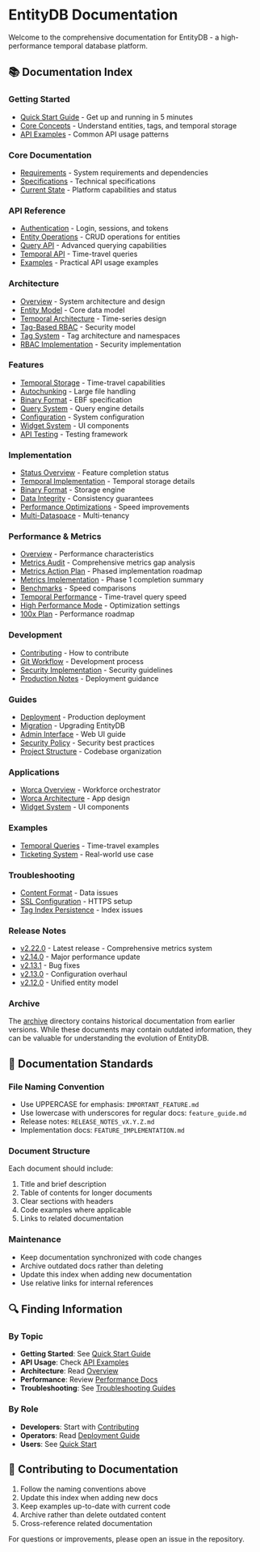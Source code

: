 # EntityDB Documentation

Welcome to the comprehensive documentation for EntityDB - a high-performance temporal database platform.

## 📚 Documentation Index

### Getting Started
- [Quick Start Guide](./guides/quick-start.md) - Get up and running in 5 minutes
- [Core Concepts](./architecture/overview.md) - Understand entities, tags, and temporal storage
- [API Examples](./api/examples.md) - Common API usage patterns

### Core Documentation
- [Requirements](./core/REQUIREMENTS.md) - System requirements and dependencies
- [Specifications](./core/SPECIFICATIONS.md) - Technical specifications
- [Current State](./core/current_state_summary.md) - Platform capabilities and status

### API Reference
- [Authentication](./api/auth.md) - Login, sessions, and tokens
- [Entity Operations](./api/entities.md) - CRUD operations for entities
- [Query API](./api/query_api.md) - Advanced querying capabilities
- [Temporal API](./api/auth_temporal_demo.md) - Time-travel queries
- [Examples](./api/examples.md) - Practical API usage examples

### Architecture
- [Overview](./architecture/overview.md) - System architecture and design
- [Entity Model](./architecture/entities.md) - Core data model
- [Temporal Architecture](./architecture/temporal_architecture.md) - Time-series design
- [Tag-Based RBAC](./architecture/tag_based_rbac.md) - Security model
- [Tag System](./architecture/tags.md) - Tag architecture and namespaces
- [RBAC Implementation](./architecture/tag_based_rbac_implementation.md) - Security implementation

### Features
- [Temporal Storage](./features/TEMPORAL_FEATURES.md) - Time-travel capabilities
- [Autochunking](./features/AUTOCHUNKING.md) - Large file handling
- [Binary Format](./features/CUSTOM_BINARY_FORMAT.md) - EBF specification
- [Query System](./features/QUERY_IMPLEMENTATION.md) - Query engine details
- [Configuration](./features/CONFIG_SYSTEM.md) - System configuration
- [Widget System](./features/WIDGET_SYSTEM.md) - UI components
- [API Testing](./features/API_TESTING_FRAMEWORK.md) - Testing framework

### Implementation
- [Status Overview](./implementation/IMPLEMENTATION_STATUS.md) - Feature completion status
- [Temporal Implementation](./implementation/TEMPORAL_IMPLEMENTATION.md) - Temporal storage details
- [Binary Format](./implementation/BINARY_FORMAT_IMPLEMENTATION.md) - Storage engine
- [Data Integrity](./implementation/DATA_INTEGRITY_COMPLETE.md) - Consistency guarantees
- [Performance Optimizations](./implementation/PERFORMANCE_OPTIMIZATION_SUMMARY.md) - Speed improvements
- [Multi-Dataspace](./implementation/MULTI_DATASPACE_ARCHITECTURE.md) - Multi-tenancy

### Performance & Metrics
- [Overview](./performance/PERFORMANCE.md) - Performance characteristics
- [Metrics Audit](./METRICS_AUDIT_FINDINGS.md) - Comprehensive metrics gap analysis
- [Metrics Action Plan](./METRICS_ACTION_PLAN.md) - Phased implementation roadmap
- [Metrics Implementation](./METRICS_IMPLEMENTATION_SUMMARY.md) - Phase 1 completion summary
- [Benchmarks](./performance/PERFORMANCE_COMPARISON.md) - Speed comparisons
- [Temporal Performance](./performance/TEMPORAL_PERFORMANCE.md) - Time-travel query speed
- [High Performance Mode](./performance/HIGH_PERFORMANCE_MODE_REPORT.md) - Optimization settings
- [100x Plan](./performance/100X_PERFORMANCE_PLAN.md) - Performance roadmap

### Development
- [Contributing](./development/contributing.md) - How to contribute
- [Git Workflow](./development/git-workflow.md) - Development process
- [Security Implementation](./development/security-implementation.md) - Security guidelines
- [Production Notes](./development/production-notes.md) - Deployment guidance

### Guides
- [Deployment](./guides/deployment.md) - Production deployment
- [Migration](./guides/migration.md) - Upgrading EntityDB
- [Admin Interface](./guides/admin-interface.md) - Web UI guide
- [Security Policy](./guides/security-policy.md) - Security best practices
- [Project Structure](./guides/project-structure.md) - Codebase organization

### Applications
- [Worca Overview](./applications/worca/README.md) - Workforce orchestrator
- [Worca Architecture](./applications/worca/WORCA_DATASPACE_ARCHITECTURE.md) - App design
- [Widget System](./applications/worca/WIDGET_SYSTEM_ARCHITECTURE.md) - UI components

### Examples
- [Temporal Queries](./examples/temporal_examples.md) - Time-travel examples
- [Ticketing System](./examples/ticketing_system.md) - Real-world use case

### Troubleshooting
- [Content Format](./troubleshooting/CONTENT_FORMAT_TROUBLESHOOTING.md) - Data issues
- [SSL Configuration](./troubleshooting/SSL_CONFIGURATION.md) - HTTPS setup
- [Tag Index Persistence](./troubleshooting/TAG_INDEX_PERSISTENCE_BUG.md) - Index issues

### Release Notes
- [v2.22.0](../CHANGELOG.md#2220---2025-06-02) - Latest release - Comprehensive metrics system
- [v2.14.0](./releases/RELEASE_NOTES_v2.14.0.md) - Major performance update
- [v2.13.1](./releases/RELEASE_NOTES_v2.13.1.md) - Bug fixes
- [v2.13.0](./releases/RELEASE_NOTES_v2.13.0.md) - Configuration overhaul
- [v2.12.0](./releases/RELEASE_NOTES_v2.12.0.md) - Unified entity model

### Archive
The [archive](./archive/) directory contains historical documentation from earlier versions. While these documents may contain outdated information, they can be valuable for understanding the evolution of EntityDB.

## 📖 Documentation Standards

### File Naming Convention
- Use UPPERCASE for emphasis: `IMPORTANT_FEATURE.md`
- Use lowercase with underscores for regular docs: `feature_guide.md`
- Release notes: `RELEASE_NOTES_vX.Y.Z.md`
- Implementation docs: `FEATURE_IMPLEMENTATION.md`

### Document Structure
Each document should include:
1. Title and brief description
2. Table of contents for longer documents
3. Clear sections with headers
4. Code examples where applicable
5. Links to related documentation

### Maintenance
- Keep documentation synchronized with code changes
- Archive outdated docs rather than deleting
- Update this index when adding new documentation
- Use relative links for internal references

## 🔍 Finding Information

### By Topic
- **Getting Started**: See [Quick Start Guide](./guides/quick-start.md)
- **API Usage**: Check [API Examples](./api/examples.md)
- **Architecture**: Read [Overview](./architecture/overview.md)
- **Performance**: Review [Performance Docs](./performance/)
- **Troubleshooting**: See [Troubleshooting Guides](./troubleshooting/)

### By Role
- **Developers**: Start with [Contributing](./development/contributing.md)
- **Operators**: Read [Deployment Guide](./guides/deployment.md)
- **Users**: See [Quick Start](./guides/quick-start.md)

## 📝 Contributing to Documentation

1. Follow the naming conventions above
2. Update this index when adding new docs
3. Keep examples up-to-date with current code
4. Archive rather than delete outdated content
5. Cross-reference related documentation

For questions or improvements, please open an issue in the repository.